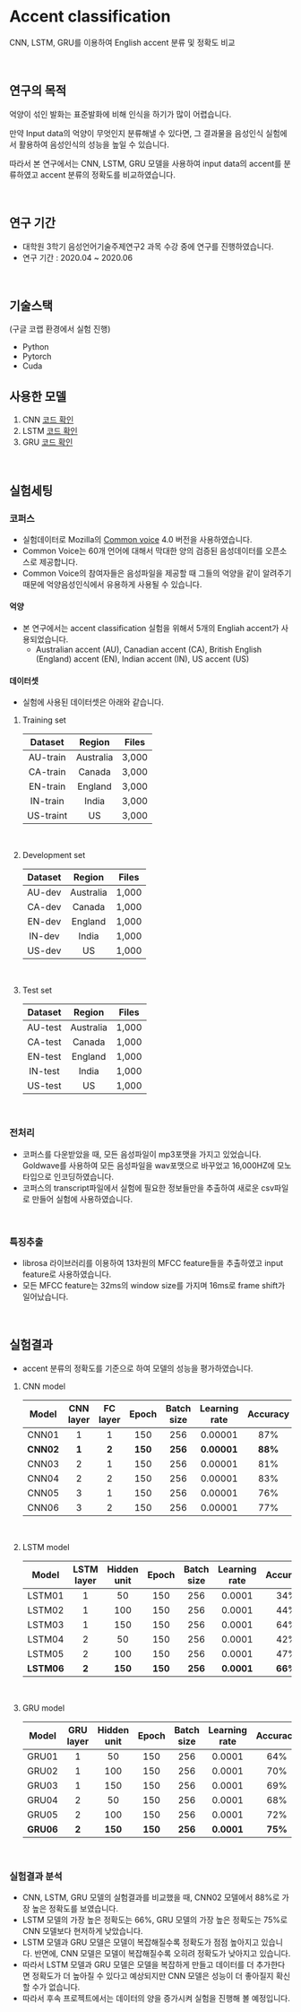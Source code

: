 # Accent classification
CNN, LSTM, GRU를 이용하여 English accent 분류 및 정확도 비교

<br/>

## 연구의 목적
억양이 섞인 발화는 표준발화에 비해 인식을 하기가 많이 어렵습니다.  

만약 Input data의 억양이 무엇인지 분류해낼 수 있다면, 그 결과물을 음성인식 실험에서 활용하여 음성인식의 성능을 높일 수 있습니다.  

따라서 본 연구에서는 CNN, LSTM, GRU 모델을 사용하여 input data의 accent를 분류하였고 accent 분류의 정확도를 비교하였습니다.  
 
<br/>

## 연구 기간

- 대학원 3학기 음성언어기술주제연구2 과목 수강 중에 연구를 진행하였습니다.
- 연구 기간 : 2020.04 ~ 2020.06 

<br/>

## 기술스택
(구글 코랩 환경에서 실험 진행)
- Python
- Pytorch
- Cuda

## 사용한 모델
1. CNN [코드 확인](https://github.com/biscayan/Accented_speech/blob/master/accent_classification/exp_termpaper/code/CNN/model.py#L5)
2. LSTM [코드 확인](https://github.com/biscayan/Accented_speech/blob/master/accent_classification/exp_termpaper/code/LSTM/model.py#L5)
3. GRU [코드 확인](https://github.com/biscayan/Accented_speech/blob/master/accent_classification/exp_termpaper/code/GRU/model.py#L5)

<br/>

## 실험세팅
### 코퍼스
- 실험데이터로 Mozilla의 [Common voice](https://commonvoice.mozilla.org/ko) 4.0 버전을 사용하였습니다.
- Common Voice는 60개 언어에 대해서 막대한 양의 검증된 음성데이터를 오픈소스로 제공합니다.  
- Common Voice의 참여자들은 음성파일을 제공할 때 그들의 억양을 같이 알려주기 때문에 억양음성인식에서 유용하게 사용될 수 있습니다.  

#### 억양
- 본 연구에서는 accent classification 실험을 위해서 5개의 Engliah accent가 사용되었습니다.  
    - Australian accent (AU), Canadian accent (CA), British English (England) accent (EN), Indian accent (IN), US accent (US)

#### 데이터셋
- 실험에 사용된 데이터셋은 아래와 같습니다. 

1. Training set

    |Dataset|Region|Files|
    |:---:|:---:|:---:|
    |AU-train|Australia|3,000|
    |CA-train|Canada|3,000|
    |EN-train|England|3,000|
    |IN-train|India|3,000|
    |US-traint|US|3,000|

</br>

2. Development set

    |Dataset|Region|Files|
    |:---:|:---:|:---:|
    |AU-dev|Australia|1,000|
    |CA-dev|Canada|1,000|
    |EN-dev|England|1,000|
    |IN-dev|India|1,000|
    |US-dev|US|1,000|

</br>

3. Test set

    |Dataset|Region|Files|
    |:---:|:---:|:---:|
    |AU-test|Australia|1,000|
    |CA-test|Canada|1,000|
    |EN-test|England|1,000|
    |IN-test|India|1,000|
    |US-test|US|1,000|

</br>

### 전처리
- 코퍼스를 다운받았을 때, 모든 음성파일이 mp3포맷을 가지고 있었습니다. Goldwave를 사용하여 모든 음성파일을 wav포맷으로 바꾸었고 16,000HZ에 모노 타입으로 인코딩하였습니다.  
- 코퍼스의 transcript파일에서 실험에 필요한 정보들만을 추출하여 새로운 csv파일로 만들어 실험에 사용하였습니다.  

</br>

### 특징추출
- librosa 라이브러리를 이용하여 13차원의 MFCC feature들을 추출하였고 input feature로 사용하였습니다. 
- 모든 MFCC feature는 32ms의 window size를 가지며 16ms로 frame shift가 일어났습니다. 

<br/>

## 실험결과
- accent 분류의 정확도를 기준으로 하여 모델의 성능을 평가하였습니다.  

1. CNN model  

    |Model|CNN layer|FC layer|Epoch|Batch size|Learning rate|Accuracy|
    |:---:|:---:|:---:|:---:|:---:|:---:|:---:|
    |CNN01|1|1|150|256|0.00001|87%|
    |**CNN02**|**1**|**2**|**150**|**256**|**0.00001**|**88%**|
    |CNN03|2|1|150|256|0.00001|81%|
    |CNN04|2|2|150|256|0.00001|83%|
    |CNN05|3|1|150|256|0.00001|76%|
    |CNN06|3|2|150|256|0.00001|77%|

<br/>

2. LSTM model

    |Model|LSTM layer|Hidden unit|Epoch|Batch size|Learning rate|Accuracy|
    |:---:|:---:|:---:|:---:|:---:|:---:|:---:|
    |LSTM01|1|50|150|256|0.0001|34%|
    |LSTM02|1|100|150|256|0.0001|44%|
    |LSTM03|1|150|150|256|0.0001|64%|
    |LSTM04|2|50|150|256|0.0001|42%|
    |LSTM05|2|100|150|256|0.0001|47%|
    |**LSTM06**|**2**|**150**|**150**|**256**|**0.0001**|**66%**|

<br/>

3. GRU model

    |Model|GRU layer|Hidden unit|Epoch|Batch size|Learning rate|Accuracy|
    |:---:|:---:|:---:|:---:|:---:|:---:|:---:|
    |GRU01|1|50|150|256|0.0001|64%|
    |GRU02|1|100|150|256|0.0001|70%|
    |GRU03|1|150|150|256|0.0001|69%|
    |GRU04|2|50|150|256|0.0001|68%|
    |GRU05|2|100|150|256|0.0001|72%|
    |**GRU06**|**2**|**150**|**150**|**256**|**0.0001**|**75%**|

<br/>

### 실험결과 분석
- CNN, LSTM, GRU 모델의 실험결과를 비교했을 때, CNN02 모델에서 88%로 가장 높은 정확도를 보였습니다.  
- LSTM 모델의 가장 높은 정확도는 66%, GRU 모델의 가장 높은 정확도는 75%로 CNN 모델보다 현저하게 낮았습니다.  
- LSTM 모델과 GRU 모델은 모델이 복잡해질수록 정확도가 점점 높아지고 있습니다. 반면에, CNN 모델은 모델이 복잡해질수록 오히려 정확도가 낮아지고 있습니다.  
- 따라서 LSTM 모델과 GRU 모델은 모델을 복잡하게 만들고 데이터를 더 추가한다면 정확도가 더 높아질 수 있다고 예상되지만 CNN 모델은 성능이 더 좋아질지 확신할 수가 없습니다.  
- 따라서 후속 프로젝트에서는 데이터의 양을 증가시켜 실험을 진행해 볼 예정입니다.   

<br/>